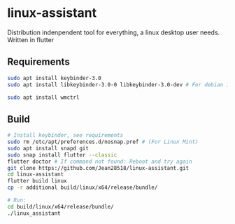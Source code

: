 # linux-assistant
Distribution indenpendent tool for everything, a linux desktop user needs. Written in flutter

## Requirements
```bash
sudo apt install keybinder-3.0 
sudo apt install libkeybinder-3.0-0 libkeybinder-3.0-dev # For debian 11, Ubuntu 22.04, ...

sudo apt install wmctrl
```

## Build
```bash
# Install keybinder, see requirements
sudo rm /etc/apt/preferences.d/nosnap.pref # (For Linux Mint)
sudo apt install snapd git
sudo snap install flutter --classic
flutter doctor # If command not found: Reboot and try again
git clone https://github.com/Jean28518/linux-assistant.git
cd linux-assistant
flutter build linux
cp -r additional build/linux/x64/release/bundle/

# Run: 
cd build/linux/x64/release/bundle/
./linux_assistant
```
